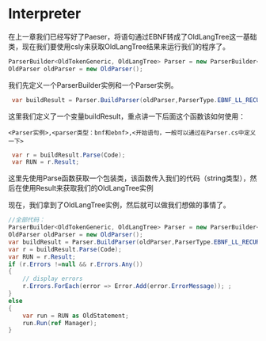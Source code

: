 # Interpreter

在上一章我们已经写好了Paeser，将语句通过EBNF转成了OldLangTree这一基础类，现在我们要使用csly来获取OldLangTree结果来运行我们的程序了。

```csharp
ParserBuilder<OldTokenGeneric, OldLangTree> Parser = new ParserBuilder<OldTokenGeneric, OldLangTree>();
OldParser oldParser = new OldParser();
```

我们先定义一个ParserBuilder实例和一个Parser实例。

```csharp
 var buildResult = Parser.BuildParser(oldParser,ParserType.EBNF_LL_RECURSIVE_DESCENT).Result;
```

这里我们定义了一个变量buildResult，重点讲一下后面这个函数该如何使用：

`<Parser实例>,<parser类型：bnf和ebnf>,<开始语句，一般可以通过在Parser.cs中定义一下>`

```csharp
 var r = buildResult.Parse(Code);
 var RUN = r.Result;
```

这里先使用Parse函数获取一个包装类，该函数传入我们的代码（string类型），然后在使用Result来获取我们的OldLangTree实例

现在，我们拿到了OldLangTree实例，然后就可以做我们想做的事情了。

```csharp
//全部代码：
ParserBuilder<OldTokenGeneric, OldLangTree> Parser = new ParserBuilder<OldTokenGeneric, OldLangTree>();
OldParser oldParser = new OldParser();
var buildResult = Parser.BuildParser(oldParser,ParserType.EBNF_LL_RECURSIVE_DESCENT).Result;
var r = buildResult.Parse(Code);
var RUN = r.Result;
if (r.Errors !=null && r.Errors.Any())
{
    // display errors
    r.Errors.ForEach(error => Error.Add(error.ErrorMessage)); ;
}
else
{
    var run = RUN as OldStatement;
    run.Run(ref Manager);
}
```
